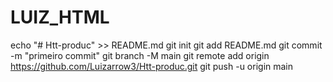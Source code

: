 # LUIZ_HTML
echo "# Htt-produc" >> README.md 
git init 
git add README.md 
git commit -m "primeiro commit" 
git branch -M main 
git remote add origin https://github.com/Luizarrow3/Htt-produc.git
 git push -u origin main
